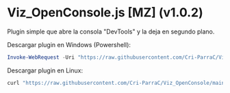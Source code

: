 # Viz_OpenConsole.js [MZ] (v1.0.2)

Plugin simple que abre la consola "DevTools" y la deja en segundo plano.

Descargar plugin en Windows (Powershell):
```powershell
Invoke-WebRequest -Uri "https://raw.githubusercontent.com/Cri-ParraC/Viz_OpenConsole/main/Viz_OpenConsole.js" -OutFile "Viz_OpenConsole.js"
```

Descargar plugin en Linux:
```sh
curl "https://raw.githubusercontent.com/Cri-ParraC/Viz_OpenConsole/main/Viz_OpenConsole.js" -o Viz_OpenConsole.js
```